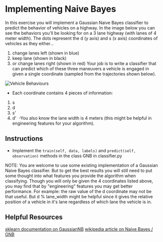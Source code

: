 # Implementing Naive Bayes

In this exercise you will implement a Gaussian Naive Bayes classifier to predict the behavior of vehicles on a highway. In the image below you can see the behaviors you'll be looking for on a 3 lane highway (with lanes of 4 meter width). The dots represent the d (y axis) and s (x axis) coordinates of vehicles as they either...

1. change lanes left (shown in blue)
2. keep lane (shown in black)
3. or change lanes right (shown in red)
Your job is to write a classifier that can predict which of these three maneuvers a vehicle is engaged in given a single coordinate (sampled from the trajectories shown below).

![Vehicle Behaviours](https://d17h27t6h515a5.cloudfront.net/topher/2017/July/596940c9_naive-bayes/naive-bayes.png)


- Each coordinate contains 4 pieces of information:

1. s
2. d
3. s'
4. d'
​
​-You also know the lane width is 4 meters (this might be helpful in engineering features for your algorithm).

## Instructions
- Implement the `train(self, data, labels)` and `predict(self, observation)` methods in the class GNB in classifier.py


NOTE: You are welcome to use some existing implementation of a Gaussian Naive Bayes classifier. But to get the best results you will still need to put some thought into what features you provide the algorithm when classifying. Though you will only be given the 4 coordinates listed above, you may find that by "engineering" features you may get better performance. For example: the raw value of the d coordinate may not be that useful. But d % lane_width might be helpful since it gives the relative position of a vehicle in it's lane regardless of which lane the vehicle is in.

## Helpful Resources
[sklearn documentation on GaussianNB](http://scikit-learn.org/stable/modules/naive_bayes.html#gaussian-naive-bayes)
[wikipedia article on Naive Bayes / GNB](https://en.wikipedia.org/wiki/Naive_Bayes_classifier#Gaussian_naive_Bayes)
